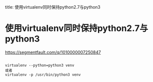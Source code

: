title: 使用virtualenv同时保持python2.7与python3 

#  使用virtualenv同时保持python2.7与python3 
https://segmentfault.com/q/1010000007250847
```

virtualenv --python=python3 venv
或者
virtualenv -p /usr/bin/python3 venv

```
